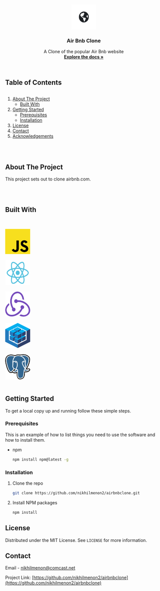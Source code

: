 <!-- PROJECT LOGO -->
<br />
<p align="center">
  <a href="https://github.com/nikhilmenon2/airbnbclone">
    <img src="images/logo.png" alt="Logo" width="80" height="80">
  </a>

  <h3 align="center">Air Bnb Clone</h3>

  <p align="center">
    A Clone of the popular Air Bnb website
    <br />
    <a href="https://github.com/nikhilmenon2/airbnbclone"><strong>Explore the docs »</strong></a>
    <br />
    <br />

  </p>
</p>

<!-- TABLE OF CONTENTS -->

  <summary><h2 style="display: inline-block">Table of Contents</h2></summary>
  <ol>
    <li>
      <a href="#about-the-project">About The Project</a>
      <ul>
        <li><a href="#built-with">Built With</a></li>
      </ul>
    </li>
    <li>
      <a href="#getting-started">Getting Started</a>
      <ul>
        <li><a href="#prerequisites">Prerequisites</a></li>
        <li><a href="#installation">Installation</a></li>
      </ul>
    </li>
    <li><a href="#license">License</a></li>
    <li><a href="#contact">Contact</a></li>
    <li><a href="#acknowledgements">Acknowledgements</a></li>
  </ol>
<br>
<br>

<!-- ABOUT THE PROJECT -->

## About The Project

This project sets out to clone airbnb.com.

<br><br/>

## Built With

<br>

<p align="left">
  <a href="https://www.javascript.com/">
    <img src="images/javascript.svg" alt="Javascript" width="80" height="80">
  </a>
<br>
<br>
  <a href="https://reactjs.org/">
    <img src="images/react.svg" alt="React" width="80" height="80">
  </a>
<br>  
<br>
    <a href="https://redux.js.org/">
    <img src="images/redux.svg" alt="Redux" width="80" height="80">
  </a>
<br>  
<br>
    <a href="https://sequelize.org/">
    <img src="images/sequelize.svg" alt="Sequelize" width="80" height="80">
  </a>
<br>  
<br>
    <a href="https://www.postgresql.org/">
    <img src="images/postgresql.svg" alt="Logo" width="80" height="80">
  </a>
<br> 
<br>

<p/>

<!-- GETTING STARTED -->

## Getting Started

To get a local copy up and running follow these simple steps.

### Prerequisites

This is an example of how to list things you need to use the software and how to install them.

- npm
  ```sh
  npm install npm@latest -g
  ```

### Installation

1. Clone the repo
   ```sh
   git clone https://github.com/nikhilmenon2/airbnbclone.git
   ```
2. Install NPM packages
   ```sh
   npm install
   ```

<!-- LICENSE -->

## License

Distributed under the MIT License. See `LICENSE` for more information.

<!-- CONTACT -->

## Contact

Email - nikhilmenon@comcast.net

Project Link: [https://github.com/nikhilmenon2/airbnbclone](https://github.com/nikhilmenon2/airbnbclone)
